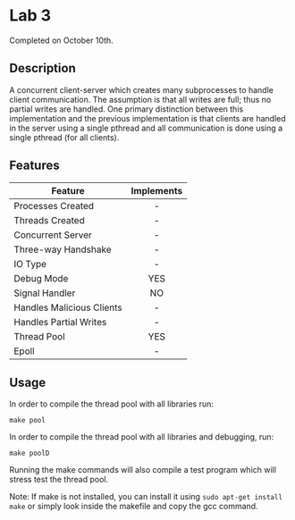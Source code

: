 
# Lab 3
Completed on October 10th.

## Description
A concurrent client-server which creates many subprocesses to handle client communication. The assumption is that all writes are full; thus no partial writes are handled. One primary distinction between this implementation and the previous implementation is that clients are handled in the server using a single pthread and all communication is done using a single pthread (for all clients).

## Features

| Feature                   | Implements    |
| ------------------------- |:-------------:|
| Processes Created         | -             |
| Threads Created           | -             |
| Concurrent Server         | -             |
| Three-way Handshake       | -             |
| IO Type                   | -             |
| Debug Mode                | YES           |
| Signal Handler            | NO            |
| Handles Malicious Clients | -             |
| Handles Partial Writes    | -             |
| Thread Pool               | YES           |
| Epoll                     | -             |

## Usage
In order to compile the thread pool with all libraries run:

```
make pool
```

In order to compile the thread pool with all libraries and debugging, run:

```
make poolD
```

Running the make commands will also compile a test program which will stress test the thread pool.

Note: If make is not installed, you can install it using ```sudo apt-get install make``` or simply look inside the makefile and copy the gcc command.